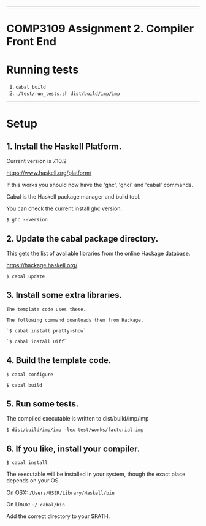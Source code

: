 -------------------------------------------------------------------------------

# COMP3109 Assignment 2. Compiler Front End

# Running tests

1. `cabal build`
2. `./test/run_tests.sh dist/build/imp/imp`

-------------------------------------------------------------------------------

# Setup

## 1. Install the Haskell Platform.

   Current version is 7.10.2

   https://www.haskell.org/platform/

   If this works you should now have the 'ghc', 'ghci' and 'cabal' commands.

   Cabal is the Haskell package manager and build tool.

   You can check the current install ghc version:

   `$ ghc --version`

## 2. Update the cabal package directory.

   This gets the list of available libraries from the online Hackage database.

   https://hackage.haskell.org/

   `$ cabal update`

## 3. Install some extra libraries.

    The template code uses these.

    The following command downloads them from Hackage.

    `$ cabal install pretty-show`

    `$ cabal install Diff`

## 4. Build the template code.

   `$ cabal configure`

   `$ cabal build`

## 5. Run some tests.

   The compiled executable is written to dist/build/imp/imp

   `$ dist/build/imp/imp -lex test/works/factorial.imp`

## 6. If you like, install your compiler.

   `$ cabal install`

   The executable will be installed in your system,
   though the exact place depends on your OS.

   On OSX: `/Users/USER/Library/Haskell/bin`

   On Linux: `~/.cabal/bin`

   Add the correct directory to your $PATH.
